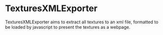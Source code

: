 # TexturesXMLExporter

TexturesXMLExporter aims to extract all textures to an xml file, formatted to be loaded by javascript to present the textures as a webpage.